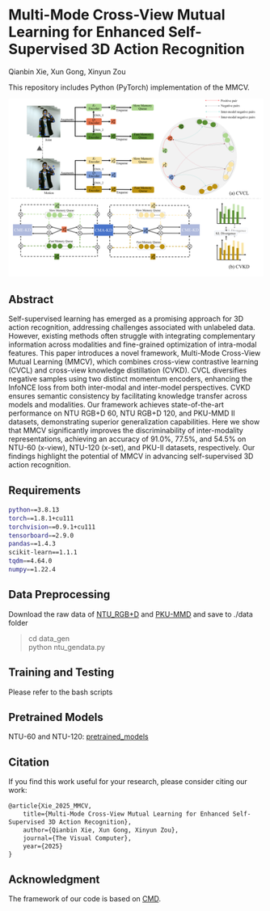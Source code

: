 # Multi-Mode Cross-View Mutual Learning for Enhanced Self-Supervised 3D Action Recognition
Qianbin Xie, Xun Gong, Xinyun Zou

This repository includes Python (PyTorch) implementation of the MMCV.

![](./images/mmcv.png)

## Abstract
Self-supervised learning has emerged as a promising approach for 3D action recognition, addressing challenges associated with unlabeled data. 
However, existing methods often struggle with integrating complementary information across modalities and fine-grained optimization of 
intra-modal features. This paper introduces a novel framework, Multi-Mode Cross-View Mutual Learning (MMCV), which combines cross-view 
contrastive learning (CVCL) and cross-view knowledge distillation (CVKD). CVCL diversifies negative samples using two distinct momentum 
encoders, enhancing the InfoNCE loss from both inter-modal and inter-model perspectives. CVKD ensures semantic consistency by facilitating 
knowledge transfer across models and modalities. Our framework achieves state-of-the-art performance on NTU RGB+D 60, NTU RGB+D 120, and 
PKU-MMD II datasets, demonstrating superior generalization capabilities. Here we show that MMCV significantly improves the discriminability 
of inter-modality representations, achieving an accuracy of 91.0%, 77.5%, and 54.5% on NTU-60 (x-view), NTU-120 (x-set), and PKU-II datasets,
respectively. Our findings highlight the potential of MMCV in advancing self-supervised 3D action recognition.
## Requirements

```bash
python==3.8.13
torch==1.8.1+cu111
torchvision==0.9.1+cu111
tensorboard==2.9.0
pandas==1.4.3
scikit-learn==1.1.1
tqdm==4.64.0
numpy==1.22.4
```

## Data Preprocessing

Download the raw data of [NTU_RGB+D](https://github.com/shahroudy/NTURGB-D) and [PKU-MMD](https://www.icst.pku.edu.cn/struct/Projects/PKUMMD.html) and save to ./data folder
>cd data_gen \
>python ntu_gendata.py
## Training and Testing
Please refer to the bash scripts

## Pretrained Models
NTU-60 and NTU-120: [pretrained_models](https://rec.ustc.edu.cn/share/5f6a5ee0-01dd-11ed-b9ae-8301ca6d3d37)

## Citation
If you find this work useful for your research, please consider citing our work:
```
@article{Xie_2025_MMCV,
    title={Multi-Mode Cross-View Mutual Learning for Enhanced Self-Supervised 3D Action Recognition},
    author={Qianbin Xie, Xun Gong, Xinyun Zou},
    journal={The Visual Computer},
    year={2025}
}
```

## Acknowledgment
The framework of our code is based on [CMD](https://github.com/maoyunyao/CMD).

